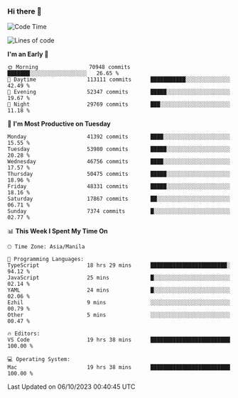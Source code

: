 ### Hi there 👋

<!--START_SECTION:waka-->
![Code Time](http://img.shields.io/badge/Code%20Time-4%2C403%20hrs%2018%20mins-blue)

![Lines of code](https://img.shields.io/badge/From%20Hello%20World%20I%27ve%20Written-104.5%20million%20lines%20of%20code-blue)

**I'm an Early 🐤** 

```text
🌞 Morning                70948 commits       ███████░░░░░░░░░░░░░░░░░░   26.65 % 
🌆 Daytime                113111 commits      ███████████░░░░░░░░░░░░░░   42.49 % 
🌃 Evening                52347 commits       █████░░░░░░░░░░░░░░░░░░░░   19.67 % 
🌙 Night                  29769 commits       ███░░░░░░░░░░░░░░░░░░░░░░   11.18 % 
```
📅 **I'm Most Productive on Tuesday** 

```text
Monday                   41392 commits       ████░░░░░░░░░░░░░░░░░░░░░   15.55 % 
Tuesday                  53980 commits       █████░░░░░░░░░░░░░░░░░░░░   20.28 % 
Wednesday                46756 commits       ████░░░░░░░░░░░░░░░░░░░░░   17.57 % 
Thursday                 50475 commits       █████░░░░░░░░░░░░░░░░░░░░   18.96 % 
Friday                   48331 commits       █████░░░░░░░░░░░░░░░░░░░░   18.16 % 
Saturday                 17867 commits       ██░░░░░░░░░░░░░░░░░░░░░░░   06.71 % 
Sunday                   7374 commits        █░░░░░░░░░░░░░░░░░░░░░░░░   02.77 % 
```


📊 **This Week I Spent My Time On** 

```text
🕑︎ Time Zone: Asia/Manila

💬 Programming Languages: 
TypeScript               18 hrs 29 mins      ████████████████████████░   94.12 % 
JavaScript               25 mins             █░░░░░░░░░░░░░░░░░░░░░░░░   02.14 % 
YAML                     24 mins             █░░░░░░░░░░░░░░░░░░░░░░░░   02.06 % 
Ezhil                    9 mins              ░░░░░░░░░░░░░░░░░░░░░░░░░   00.79 % 
Other                    5 mins              ░░░░░░░░░░░░░░░░░░░░░░░░░   00.47 % 

🔥 Editors: 
VS Code                  19 hrs 38 mins      █████████████████████████   100.00 % 

💻 Operating System: 
Mac                      19 hrs 38 mins      █████████████████████████   100.00 % 
```


 Last Updated on 06/10/2023 00:40:45 UTC
<!--END_SECTION:waka-->


<!--
**rad182/rad182** is a ✨ _special_ ✨ repository because its `README.md` (this file) appears on your GitHub profile.

Here are some ideas to get you started:

- 🔭 I’m currently working on ...
- 🌱 I’m currently learning ...
- 👯 I’m looking to collaborate on ...
- 🤔 I’m looking for help with ...
- 💬 Ask me about ...
- 📫 How to reach me: ...
- 😄 Pronouns: ...
- ⚡ Fun fact: ...
-->
